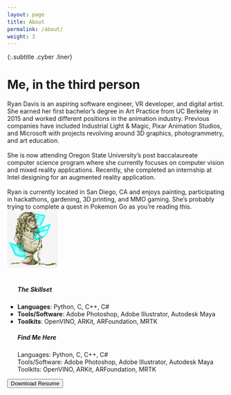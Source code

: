 ```yaml
---
layout: page
title: About
permalink: /about/
weight: 3
---
```


{:.subtitle .cyber .liner}
# Me, in the third person

<div class="pixel-div flex-container">
    <div class="flex-child vertical-center">
        Ryan Davis is an aspiring software engineer, VR developer, and digital artist. She earned her first bachelor’s degree in Art Practice from UC Berkeley in 2015 and worked different positions in the animation industry. Previous companies have included Industrial Light & Magic, Pixar Animation Studios, and Microsoft with projects revolving around 3D graphics, photogrammetry, and art education.
        <br><br>
        She is now attending Oregon State University’s post baccalaureate computer science program where she currently focuses on computer vision and mixed reality applications. Recently, she completed an internship at Intel designing for an augmented reality application.
        <br><br>
        Ryan is currently located in San Diego, CA and enjoys painting, participating in hackathons, gardening, 3D printing, and MMO gaming. She’s probably trying to complete a quest in Pokemon Go as you’re reading this.
    </div>
    <div class="flex-child">
        <img src="../assets/img/common/test.png">
    </div>
</div>
<br>

<!-- {:.subtitle .cyber .liner}
# Me, in the third person -->

<div class="pixel-div flex-container">
    <div class="flex-child vertical-center">
        <!-- <h5 class="cyber info-subtitle">The Skillset</h5> -->
        <ul style="list-style:none">
            <li><h5 class="cyber info-subtitle">The Skillset</h5></li>
            <li style="list-style:square"><strong>Languages</strong>: Python, C, C++, C#</li>
            <li style="list-style:square"><strong>Tools/Software</strong>: Adobe Photoshop, Adobe Illustrator, Autodesk Maya</li>
            <li style="list-style:square"><strong>Toolkits</strong>: OpenVINO, ARKit, ARFoundation, MRTK</li>
        </ul>
    </div>
    <div class="flex-child vertical-center">
        <ul style="list-style:none">
            <li><h5 class="cyber info-subtitle">Find Me Here</h5></li>
            <li>Languages: Python, C, C++, C#</li>
            <li>Tools/Software: Adobe Photoshop, Adobe Illustrator, Autodesk Maya</li>
            <li>Toolkits: OpenVINO, ARKit, ARFoundation, MRTK</li>
        </ul>
    </div>
</div>
<!-- <hr> -->
<div class="flex-container vertical-center">
        <a class="no-underline" href="https://trisol.itch.io/catiators">
            <button class="btn">
            <span class="btn__content">Download Resume</span>
            <span class="btn__glitch"></span>
            </button>
        </a>
</div>
<br>